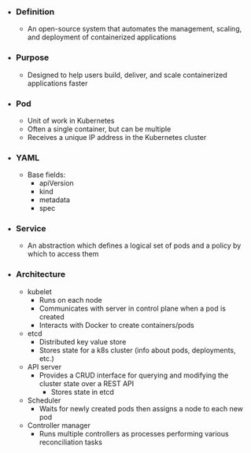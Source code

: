 - ### Definition
	- An open-source system that automates the management, scaling, and deployment of containerized applications

- ### Purpose
	- Designed to help users build, deliver, and scale containerized applications faster

- ### Pod
	- Unit of work in Kubernetes
	- Often a single container, but can be multiple
	- Receives a unique IP address in the Kubernetes cluster

- ### YAML
	- Base fields:
		- apiVersion
		- kind
		- metadata
		- spec

- ### Service
	- An abstraction which defines a logical set of pods and a policy by which to access them

- ### Architecture
	- kubelet
		- Runs on each node
		- Communicates with server in control plane when a pod is created
		- Interacts with Docker to create containers/pods
	- etcd
		- Distributed key value store
		- Stores state for a k8s cluster (info about pods, deployments, etc.)
	- API server
		- Provides a CRUD interface for querying and modifying the cluster state over a REST API
			- Stores state in etcd
	- Scheduler
		- Waits for newly created pods then assigns a node to each new pod
	- Controller manager
		- Runs multiple controllers as processes performing various reconciliation tasks